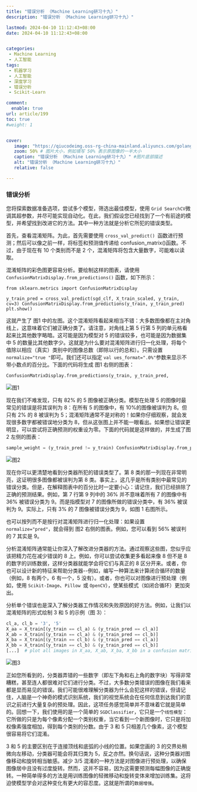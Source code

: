 ```yaml
---
title: "错误分析 （Machine Learning研习十九）"
description: "错误分析 （Machine Learning研习十九）"

lastmod: 2024-04-10 11:12:43+08:00
date: 2024-04-10 11:12:43+08:00


categories:
 - Machine Learning
 - 人工智能
tags:
 - 机器学习 
 - 人工智能 
 - 深度学习 
 - 错误分析
 - Scikit-Learn

comment:
  enable: true
url: article/199
toc: true
#weight: 1


cover:
   image: "https://qiucodeimg.oss-rg-china-mainland.aliyuncs.com/golang-test/image-20240410133632643.png" #图片路径例如：posts/tech/123/123.png
   zoom: 50% # 图片大小，例如填写 50% 表示原图像的一半大小
   caption: "错误分析 （Machine Learning研习十九）" #图片底部描述
   alt: "错误分析 （Machine Learning研习十九）"
   relative: false

---
```


### 错误分析 
您将探索数据准备选项，尝试多个模型，筛选出最佳模型，使用 `Grid SearchCV`微调其超参数，并尽可能实现自动化。在此，我们假设您已经找到了一个有前途的模型，并希望找到改进它的方法。其中一种方法就是分析它所犯的错误类型。

首先，查看混淆矩阵。为此，首先需要使用 `cross_val_predict() `函数进行预测；然后可以像之前一样，将标签和预测值传递给 confusion_matrix()函数。不过，由于现在有 10 个类别而不是 2 个，混淆矩阵将包含大量数字，可能难以读取。

混淆矩阵的彩色图更容易分析。要绘制这样的图表，请使用`ConfusionMatrixDisplay.from_predictions()` 函数，如下所示：

```pytrhon
from sklearn.metrics import ConfusionMatrixDisplay

y_train_pred = cross_val_predict(sgd_clf, X_train_scaled, y_train, cv=3) ConfusionMatrixDisplay.from_predictions(y_train, y_train_pred) plt.show() 
```

这就产生了 图1 中的左图。这个混淆矩阵看起来相当不错：大多数图像都在主对角线上，这意味着它们被正确分类了。请注意，对角线上第 5 行第 5 列的单元格看起来比其他数字略暗。这可能是因为模型对 5 的错误较多，也可能是因为数据集中 5 的数量比其他数字少。这就是为什么要对混淆矩阵进行归一化处理，将每个值除以相应（真实）类别中的图像总数（即除以行的总和）。只需设置 `normalize="true "`即可。我们还可以指定 `val ues_format=".0%"`参数来显示不带小数点的百分比。下面的代码将生成 图1 右侧的图表：

```python
ConfusionMatrixDisplay.from_predictions(y_train, y_train_pred,                                        normalize="true", values_format=".0%") plt.show() 
```



![图1](https://qiucodeimg.oss-rg-china-mainland.aliyuncs.com/golang-test/image-20240410133632643.png)

现在我们不难发现，只有 82% 的 5 图像被正确分类。模型在处理 5 的图像时最常见的错误是将其误判为 8：在所有 5 的图像中，有 10%的图像被误判为 8。但只有 2% 的 8 被误判为 5；混淆矩阵通常不是对称的！如果你仔细观察，就会发现很多数字都被错误地分类为 8，但从这张图上并不能一眼看出。如果想让错误更明显，可以尝试将正确预测的权重设为零。下面的代码就是这样做的，并生成了图2 左侧的图表：

```python
sample_weight = (y_train_pred != y_train) ConfusionMatrixDisplay.from_predictions(y_train, y_train_pred,                                        sample_weight=sample_weight,                                        normalize="true", values_format=".0%") plt.show()

```

![图2](https://qiucodeimg.oss-rg-china-mainland.aliyuncs.com/golang-test/image-20240410134023539.png)

现在你可以更清楚地看到分类器所犯的错误类型了。第 8 类的那一列现在非常明亮，这证明很多图像都被误判为第 8 类。事实上，这几乎是所有类别中最常见的错误分类。但是，在解释图表中的百分比时一定要小心：请记住，我们已经排除了正确的预测结果。例如，第 7 行第 9 列中的 36% 并不意味着所有 7 的图像中有 36% 被错误分类为 9。而是指模型对 7 的图像所做的错误分类中，有 36% 被误判为 9。实际上，只有 3% 的 7 图像被错误分类为 9，如图 1 右图所示。

也可以按列而不是按行对混淆矩阵进行归一化处理：如果设置 `normalize="pred"`，就会得到 图2 右侧的图表。例如，您可以看到 56% 被误判的 7 其实是 9。

分析混淆矩阵通常能让你深入了解改进分类器的方法。通过观察这些图，您似乎应该把精力花在减少错误的 8 上。例如，你可以尝试收集更多看起来像 8 但不是 8 的数字的训练数据，这样分类器就能学会将它们与真正的 8 区分开来。或者，你也可以设计新的特征来帮助分类器--例如，编写一种算法来计算闭合循环的数量（例如，8 有两个，6 有一个，5 没有）。或者，你也可以对图像进行预处理（例如，使用 `Scikit-Image`、`Pillow `或 `OpenCV`），使某些模式（如闭合循环）更加突出。

分析单个错误也是深入了解分类器工作情况和失败原因的好方法。例如，让我们以混淆矩阵的形式绘制 3 和 5 的示例（图 3）：

```python
cl_a, cl_b = '3', '5' 
X_aa = X_train[(y_train == cl_a) & (y_train_pred == cl_a)] 
X_ab = X_train[(y_train == cl_a) & (y_train_pred == cl_b)] 
X_ba = X_train[(y_train == cl_b) & (y_train_pred == cl_a)] 
X_bb = X_train[(y_train == cl_b) & (y_train_pred == cl_b)] 
[...]  # plot all images in X_aa, X_ab, X_ba, X_bb in a confusion matrix style

```

![图3](https://qiucodeimg.oss-rg-china-mainland.aliyuncs.com/golang-test/image-20240410134947712.png)

正如您所看到的，分类器弄错的一些数字（即左下角和右上角的数字块）写得非常糟糕，甚至连人都很难对它们进行分类。不过，大多数分类错误的图像在我们看来都是显而易见的错误。我们可能很难理解分类器为什么会犯这样的错误，但请记住，人脑是一个神奇的模式识别系统，我们的视觉系统会在任何信息到达我们的意识之前进行大量复杂的预处理。因此，这项任务感觉简单并不意味着它就是简单的。回想一下，我们使用的是一个简单的 `SGDClassifier`，它只是一个`线性模型`：它所做的只是为每个像素分配一个类别权重，当它看到一个新图像时，它只是将加权像素强度相加，得到每个类别的分数。由于 3 和 5 只相差几个像素，这个模型很容易将它们混淆。

3 和 5 的主要区别在于连接顶线和底弧的小线的位置。如果您画的 3 的交界处稍微向左移动，分类器可能会将其归类为 5，反之亦然。换句话说，这种分类器对图像移动和旋转相当敏感。减少 3/5 混淆的一种方法是对图像进行预处理，以确保图像居中且没有过度旋转。然而，这并不容易，因为这需要预测每幅图像的正确旋转。一种简单得多的方法是用训练图像的轻微移动和旋转变体来增加训练集。这将迫使模型学会对这种变化有更大的容忍度。这就是所谓的`数据增强`。